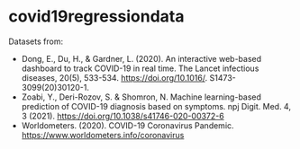 # covid19regressiondata

Datasets from:
* Dong, E., Du, H., & Gardner, L. (2020). An interactive web-based dashboard to track COVID-19 in real time. The Lancet infectious diseases, 20(5), 533-534. https://doi.org/10.1016/. S1473-3099(20)30120-1.
* Zoabi, Y., Deri-Rozov, S. & Shomron, N. Machine learning-based prediction of COVID-19 diagnosis based on symptoms. npj Digit. Med. 4, 3 (2021). https://doi.org/10.1038/s41746-020-00372-6
* Worldometers. (2020). COVID-19 Coronavirus Pandemic. https://www.worldometers.info/coronavirus
